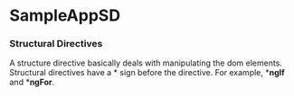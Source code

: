 # SampleAppSD


### Structural Directives

A structure directive basically deals with manipulating the dom elements. Structural directives have a * sign before the directive. 
For example, ***ngIf** and ***ngFor**.



